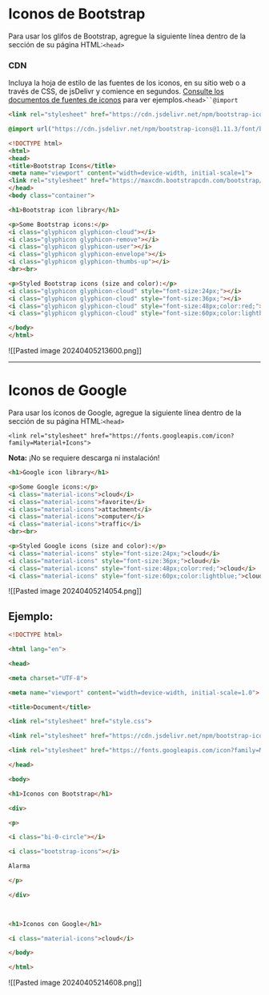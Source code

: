 # Iconos de Bootstrap

Para usar los glifos de Bootstrap, agregue la siguiente línea dentro de la sección de su página HTML:`<head>`

### CDN

Incluya la hoja de estilo de las fuentes de los iconos, en su sitio web o a través de CSS, de jsDelivr y comience en segundos. [Consulte los documentos de fuentes de iconos](https://icons.getbootstrap.com/#icon-font) para ver ejemplos.`<head>``@import`
```html
<link rel="stylesheet" href="https://cdn.jsdelivr.net/npm/bootstrap-icons@1.11.3/font/bootstrap-icons.min.css">
```
```css
@import url("https://cdn.jsdelivr.net/npm/bootstrap-icons@1.11.3/font/bootstrap-icons.min.css");
```

```html
<!DOCTYPE html>
<html>
<head>
<title>Bootstrap Icons</title>
<meta name="viewport" content="width=device-width, initial-scale=1">
<link rel="stylesheet" href="https://maxcdn.bootstrapcdn.com/bootstrap/3.3.7/css/bootstrap.min.css">
</head>
<body class="container">

<h1>Bootstrap icon library</h1>

<p>Some Bootstrap icons:</p>
<i class="glyphicon glyphicon-cloud"></i>
<i class="glyphicon glyphicon-remove"></i>
<i class="glyphicon glyphicon-user"></i>
<i class="glyphicon glyphicon-envelope"></i>
<i class="glyphicon glyphicon-thumbs-up"></i>
<br><br>

<p>Styled Bootstrap icons (size and color):</p>
<i class="glyphicon glyphicon-cloud" style="font-size:24px;"></i>
<i class="glyphicon glyphicon-cloud" style="font-size:36px;"></i>
<i class="glyphicon glyphicon-cloud" style="font-size:48px;color:red;"></i>
<i class="glyphicon glyphicon-cloud" style="font-size:60px;color:lightblue;"></i>

</body>
</html>


```

![[Pasted image 20240405213600.png]]

---

# Iconos de Google

Para usar los íconos de Google, agregue la siguiente línea dentro de la sección de su página HTML:`<head>`

`<link rel="stylesheet" href="https://fonts.googleapis.com/icon?family=Material+Icons">`

**Nota:** ¡No se requiere descarga ni instalación!

```html
<h1>Google icon library</h1>

<p>Some Google icons:</p>
<i class="material-icons">cloud</i>
<i class="material-icons">favorite</i>
<i class="material-icons">attachment</i>
<i class="material-icons">computer</i>
<i class="material-icons">traffic</i>
<br><br>

<p>Styled Google icons (size and color):</p>
<i class="material-icons" style="font-size:24px;">cloud</i>
<i class="material-icons" style="font-size:36px;">cloud</i>
<i class="material-icons" style="font-size:48px;color:red;">cloud</i>
<i class="material-icons" style="font-size:60px;color:lightblue;">cloud</i>
```

![[Pasted image 20240405214054.png]]



## Ejemplo:

```html
<!DOCTYPE html>

<html lang="en">

<head>

<meta charset="UTF-8">

<meta name="viewport" content="width=device-width, initial-scale=1.0">

<title>Document</title>

<link rel="stylesheet" href="style.css">

<link rel="stylesheet" href="https://cdn.jsdelivr.net/npm/bootstrap-icons@1.11.3/font/bootstrap-icons.min.css">

<link rel="stylesheet" href="https://fonts.googleapis.com/icon?family=Material+Icons">

</head>

<body>

<h1>Iconos con Bootstrap</h1>

<div>

<p>

<i class="bi-0-circle"></i>

<i class="bootstrap-icons"></i>

Alarma

</p>

</div>

  

<h1>Iconos con Google</h1>

<i class="material-icons">cloud</i>

</body>

</html>
```
![[Pasted image 20240405214608.png]]
